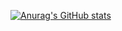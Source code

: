 [![Anurag's GitHub stats](https://github-readme-stats.vercel.app/api?username=Rometpiir)](https://github.com/Rometpiir/github-readme-stats)
